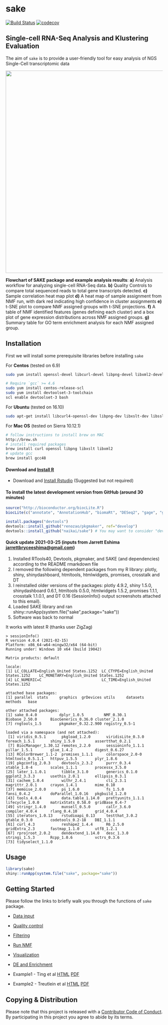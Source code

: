 <!-- README.md is generated from README.Rmd. Please edit that file -->
sake
====

[![Build Status](https://travis-ci.com/naikai/sake.svg?token=qigAqQi4xmKjKDqnm97n&branch=master)](https://travis-ci.com/naikai/sake) [![codecov](https://codecov.io/gh/naikai/sake/branch/master/graph/badge.svg?token=WEipAvcFMf)](https://codecov.io/gh/naikai/sake)

**S**ingle-cell RNA-Seq **A**nalysis and **K**lustering **E**valuation
----------------------------------------------------------------------

The aim of `sake` is to provide a user-friendly tool for easy analysis of NGS Single-Cell transcriptomic data

<img src="vignettes/Figures/SAKE_workflow.png" width="1024px" height="647px" />

**Flowchart of SAKE package and example analysis results**: **a)** Analysis workflow for analyzing single-cell RNA-Seq data. **b)** Quality Controls to compare total sequenced reads to total gene transcripts detected. **c)** Sample correlation heat map plot **d)** A heat map of sample assignment from NMF run, with dark red indicating high confidence in cluster assignments **e)** t-SNE plot to compare NMF assigned groups with t-SNE projections. **f)** A table of NMF identified features (genes defining each cluster) and a box plot of gene expression distributions across NMF assigned groups. **g)** Summary table for GO term enrichment analysis for each NMF assigned group.

Installation
------------

First we will install some prerequisite libraries before installing `sake`

For **Centos** (tested on 6.9)

``` bash
sudo yum install openssl-devel libcurl-devel libpng-devel libxml2-devel libxslt

# Require `gcc` >= 4.6 
sudo yum install centos-release-scl
sudo yum install devtoolset-3-toolchain
scl enable devtoolset-3 bash
```

For **Ubuntu** (tested on 16.10)

``` bash
sudo apt-get install libcurl4-openssl-dev libpng-dev libxslt-dev libssl-dev libxml2-dev xsltproc
```

For **Mac OS** (tested on Sierra 10.12.1)

``` bash
# follow instructions to install brew on MAC
http://brew.sh
# install required packages 
brew install curl openssl libpng libxslt libxml2 
# update gcc
brew install gcc48
```

#### Download and [Install R](http://cran.wustl.edu)

-   Download and [Install Rstudio](https://www.rstudio.com/products/rstudio/download/) (Suggested but not required)

#### To install the latest development version from GitHub (around 30 minutes)

``` r
source("http://bioconductor.org/biocLite.R")
biocLite(c("annotate", "AnnotationHub", "biomaRt", "DESeq2", "gage", "gageData", "GO.db", "pathview", "plotly", "DT"))

install.packages("devtools")
devtools::install_github("renozao/pkgmaker", ref="develop")
devtools::install_github("naikai/sake") # You may want to consider "devtools::install_github("naikai/sake", CC=gcc-7) to flag for use with the GCC compiler" 
```

#### Quick update 2021-03-25 (inputs from Jarrett Eshima <jarrettbryceeshima@gmail.com>)
1) Installed RTools40, Devtools, pkgmaker, and SAKE (and dependencies) according to the README rmarkdown file
2) I removed the following dependent packages from my R library: plotly, shiny, shinydashboard, htmltools, htmlwidgets, promises, crosstalk and DT
3) I reinstalled older versions of the packages: plotly 4.9.2, shiny 1.5.0, shinydashboard 0.6.1, htmltools 0.5.0, htmlwidgets 1.5.2, promises 1.1.1, crosstalk 1.1.0.1, and DT 0.16 (SessionInfo() output screenshots attached to this email).
4) Loaded SAKE library and ran shiny::runApp(system.file("sake",package="sake"))
5) Software was back to normal

It works with latest R (thanks user ZigZag) 

```
> sessionInfo()
R version 4.0.4 (2021-02-15)
Platform: x86_64-w64-mingw32/x64 (64-bit)
Running under: Windows 10 x64 (build 19042)

Matrix products: default

locale:
[1] LC_COLLATE=English_United States.1252  LC_CTYPE=English_United States.1252    LC_MONETARY=English_United States.1252
[4] LC_NUMERIC=C                           LC_TIME=English_United States.1252    

attached base packages:
[1] parallel  stats     graphics  grDevices utils     datasets  methods   base    

other attached packages:
[1] sake_0.4.0          dplyr_1.0.5         NMF_0.30.1          Biobase_2.50.0      BiocGenerics_0.36.0 cluster_2.1.0      
[7] rngtools_1.5        pkgmaker_0.32.2.900 registry_0.5-1    

loaded via a namespace (and not attached):
 [1] viridis_0.5.1       pkgload_1.2.0       viridisLite_0.3.0   foreach_1.5.1       shiny_1.5.0         assertthat_0.2.1  
 [7] BiocManager_1.30.12 remotes_2.2.0       sessioninfo_1.1.1   pillar_1.5.1        glue_1.4.2          digest_0.6.27      
[13] RColorBrewer_1.1-2  promises_1.1.1      colorspace_2.0-0    htmltools_0.5.1.1   httpuv_1.5.5        plyr_1.8.6        
[19] pkgconfig_2.0.3     devtools_2.3.2      purrr_0.3.4         xtable_1.8-4        scales_1.1.1        processx_3.5.0    
[25] later_1.1.0.1       tibble_3.1.0        generics_0.1.0      ggplot2_3.3.3       usethis_2.0.1       ellipsis_0.3.1    
[31] cachem_1.0.4        withr_2.4.1         cli_2.3.1           magrittr_2.0.1      crayon_1.4.1        mime_0.10          
[37] memoise_2.0.0       ps_1.6.0            fs_1.5.0            fansi_0.4.2         doParallel_1.0.16   pkgbuild_1.2.0    
[43] tools_4.0.4         data.table_1.14.0   prettyunits_1.1.1   lifecycle_1.0.0     matrixStats_0.58.0  gridBase_0.4-7    
[49] stringr_1.4.0       munsell_0.5.0       callr_3.6.0         compiler_4.0.4      rlang_0.4.10        grid_4.0.4        
[55] iterators_1.0.13    rstudioapi_0.13     testthat_3.0.2      gtable_0.3.0        codetools_0.2-18    DBI_1.1.1          
[61] curl_4.3            reshape2_1.4.4      R6_2.5.0            gridExtra_2.3       fastmap_1.1.0       utf8_1.2.1        
[67] rprojroot_2.0.2     dendextend_1.14.0   desc_1.3.0          stringi_1.5.3       Rcpp_1.0.6          vctrs_0.3.6        
[73] tidyselect_1.1.0  
```


Usage
-----

``` r
library(sake)
shiny::runApp(system.file("sake", package="sake"))
```

Getting Started
---------------

Please follow the links to briefly walk you through the functions of `sake` package.

-   [Data input](vignettes/Data_Input.Rmd)
-   [Quality control](vignettes/Quality_Control.Rmd)
-   [Filtering](vignettes/Filtering.Rmd)
-   [Run NMF](vignettes/NMF.Rmd)
-   [Visualization](vignettes/Visualization.Rmd)
-   [DE and Enrichment](vignettes/DE_Enrich.Rmd)

-   Example1 - Ting et al [HTML](vignettes/Ting.Rmd) [PDF](vignettes/Ting_pdf.pdf)
-   Example2 - Treutlein et al [HTML](vignettes/Treutlein.Rmd) [PDF](vignettes/Treutlein_pdf.pdf)

Copying & Distribution
----------------------

Please note that this project is released with a [Contributor Code of Conduct](CONDUCT.md). By participating in this project you agree to abide by its terms.

